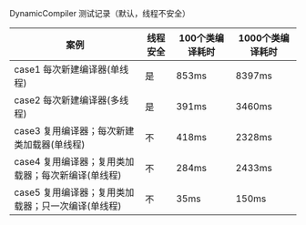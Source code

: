
DynamicCompiler 测试记录（默认，线程不安全）


| 案例                            | 线程安全 | 100个类编译耗时 | 1000个类编译耗时 |
|-------------------------------|------|-----------|--------|
| case1 每次新建编译器(单线程)            | 是    | 853ms     |   8397ms     |
| case2 每次新建编译器(多线程)            | 是    | 391ms     |   3460ms     |
| case3 复用编译器；每次新建类加载器(单线程)     | 不    | 418ms     |   2328ms     |
| case4 复用编译器；复用类加载器；每次新编译(单线程) | 不    | 284ms     | 2433ms       |
| case5 复用编译器；复用类加载器；只一次编译(单线程) | 不    | 35ms      |  150ms      |

